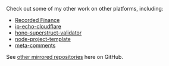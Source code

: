 Check out some of my other work on other platforms, including:

- [Recorded Finance](https://codeberg.org/RecordedFinance/recorded-finance/)
- [ip-echo-cloudflare](https://codeberg.org/AverageHelper/ip-echo-cloudflare)
- [hono-superstruct-validator](https://codeberg.org/AverageHelper/hono-superstruct-validator)
- [node-project-template](https://git.average.name/AverageHelper/node-project-template)
- [meta-comments](https://git.average.name/AverageHelper/meta-comments)

See [other mirrored repositories](https://github.com/AverageHelper?tab=repositories&q=topic%3Amirror) here on GitHub.
